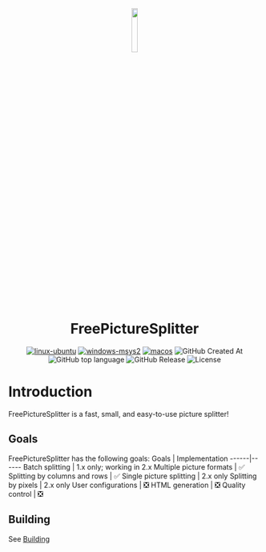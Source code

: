 <div align=center>
<img src="res/FPS.ico" width="15%" height="15%">
<h1>FreePictureSplitter</h1>

[![linux-ubuntu](https://github.com/zxunge/FreePictureSplitter/actions/workflows/linux-ubuntu.yml/badge.svg)](https://github.com/zxunge/FreePictureSplitter/actions/workflows/linux-ubuntu.yml)
[![windows-msys2](https://github.com/zxunge/FreePictureSplitter/actions/workflows/windows-msys2.yml/badge.svg)](https://github.com/zxunge/FreePictureSplitter/actions/workflows/windows-msys2.yml)
[![macos](https://github.com/zxunge/FreePictureSplitter/actions/workflows/macos.yml/badge.svg)](https://github.com/zxunge/FreePictureSplitter/actions/workflows/macos.yml)
<img alt="GitHub Created At" src="https://img.shields.io/github/created-at/zxunge/FreePictureSplitter" />
<img alt="GitHub top language" src="https://img.shields.io/github/languages/top/zxunge/FreePictureSplitter" />
<img alt="GitHub Release" src="https://img.shields.io/github/v/release/zxunge/FreePictureSplitter" />
<img alt="License" src="https://img.shields.io/github/license/zxunge/FreePictureSplitter" />
</div>

# Introduction
FreePictureSplitter is a fast, small, and easy-to-use picture splitter!

## Goals 
FreePictureSplitter has the following goals:
Goals | Implementation
------|------
Batch splitting | 1.x only; working in 2.x
Multiple picture formats | ✅
Splitting by columns and rows | ✅
Single picture splitting | 2.x only
Splitting by pixels | 2.x only
User configurations | ❎
HTML generation | ❎
Quality control | ❎

## Building
See [Building](docs/build.md)
